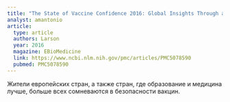 ```yaml
---
title: "The State of Vaccine Confidence 2016: Global Insights Through a 67-Country Survey. "
analyst: amantonio
article:
  type: article
  authors: Larson
  year: 2016
  magazine: EBioMedicine
  link: https://www.ncbi.nlm.nih.gov/pmc/articles/PMC5078590
  pubmed: PMC5078590
---
```


Жители европейских стран, а также стран, где образование и медицина лучше, больше всех сомневаются в безопасности вакцин.
